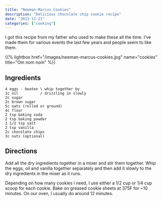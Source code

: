 ```yaml
---
title: "Neeman-Marcus Cookies"
description: "Delicious chocolate chip cookie recipe"
date: "2013-12-21"
categories: ["cooking"]
---
```


I got this recipe from my father who used to make these all the time.
I've made them for various events the last few years and people seem
to like them.

{{% lightbox href="/images/neeman-marcus-cookies.jpg" name="cookies" title="Om nom nom" %}}

## Ingredients

``` no-highlight
4 eggs - beaten \ whip together by
1c oil          / drizzling in slowly
2c sugar
2c brown sugar
5c oats (rolled or ground)
4c flour
2 tsp baking soda
2 tsp baking powder
1 1/2 tsp salt
2 tsp vanilla
2c chocolate chips
3c nuts (optional)
```

## Directions

Add all the dry ingredients together in a mixer and stir them
together.  Whip the eggs, oil and vanilla together separately and then
add it slowly to the dry ingredients in the mixer as it runs.

Depending on how many cookies I need, I use either a 1/2 cup or 1/4
cup scoop for each cookie.  Bake on greased cookie sheets at 375F for
~10 minutes.  On our oven, I usually do around 12 minutes.
